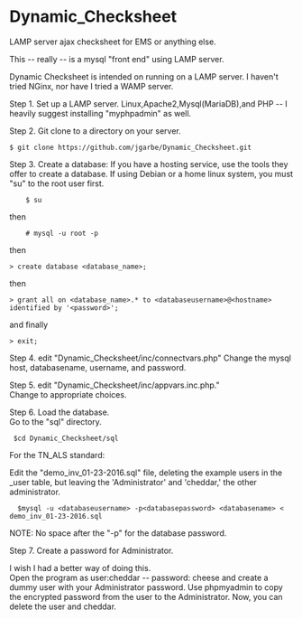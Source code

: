 # Dynamic_Checksheet
LAMP server ajax checksheet for EMS or anything else.

This -- really -- is a mysql "front end" using LAMP server.  

Dynamic Checksheet is intended on running on a LAMP server.  I haven't tried NGinx, nor have I tried a WAMP server.

Step 1.  Set up a LAMP server. Linux,Apache2,Mysql(MariaDB),and PHP -- I heavily suggest installing "myphpadmin" as well.

Step 2.  Git clone to a directory on your server.  

    $ git clone https://github.com/jgarbe/Dynamic_Checksheet.git
  
Step 3. Create a database:
      If you have a hosting service, use the tools they offer to create a database.
      If using Debian or a home linux system, you must "su" to the root user first.
      
        $ su

then
      
        # mysql -u root -p

then        

    > create database <database_name>;

then    
    
    > grant all on <database_name>.* to <databaseusername>@<hostname> identified by '<password>';

and finally

    > exit;
    
Step 4. edit "Dynamic_Checksheet/inc/connectvars.php" 
Change the mysql host, databasename, username, and password.
    
Step 5. edit "Dynamic_Checksheet/inc/appvars.inc.php."   
Change to appropriate choices.
    
Step 6. Load the database.  
    Go to the "sql" directory.
    
     $cd Dynamic_Checksheet/sql
    
    
For the TN_ALS standard:
    
Edit the "demo_inv_01-23-2016.sql" file, deleting the example users in the _user table, but leaving the 'Administrator' and 'cheddar,' the other administrator.
      
      
      $mysql -u <databaseusername> -p<databasepassword> <databasename> < demo_inv_01-23-2016.sql   
    
    
NOTE: No space after the "-p" for the database password.  
    
Step 7.  Create a password for Administrator.

I wish I had a better way of doing this.  
Open the program as user:cheddar -- password: cheese and create a dummy user with your Administrator password.
Use phpmyadmin to copy the encrypted password from the user to the Administrator.
Now, you can delete the user and cheddar.
      
    

